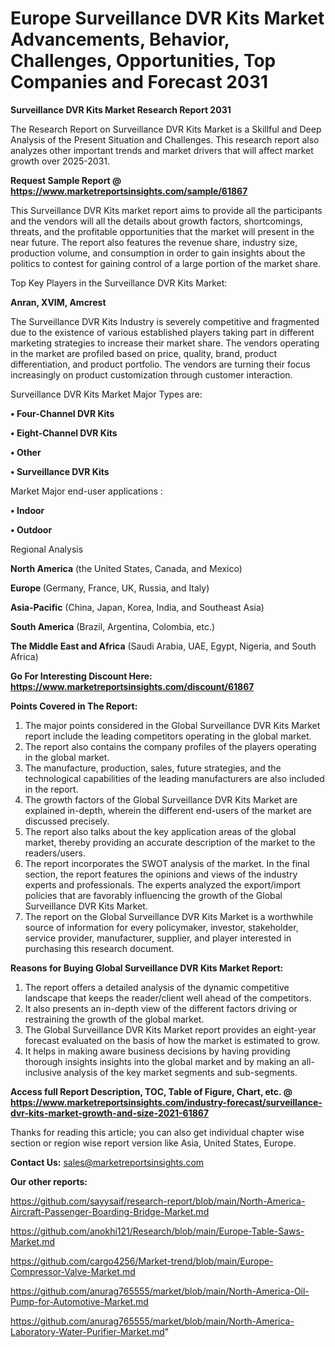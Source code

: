 # Europe Surveillance DVR Kits Market Advancements, Behavior, Challenges, Opportunities, Top Companies and Forecast 2031

<strong>Surveillance DVR Kits Market Research Report 2031</strong>

The Research Report on Surveillance DVR Kits Market is a Skillful and Deep Analysis of the Present Situation and Challenges. This research report also analyzes other important trends and market drivers that will affect market growth over 2025-2031.

<strong>Request Sample Report @ <a href=https://www.marketreportsinsights.com/sample/61867>https://www.marketreportsinsights.com/sample/61867</a></strong>

This Surveillance DVR Kits market report aims to provide all the participants and the vendors will all the details about growth factors, shortcomings, threats, and the profitable opportunities that the market will present in the near future. The report also features the revenue share, industry size, production volume, and consumption in order to gain insights about the politics to contest for gaining control of a large portion of the market share.

Top Key Players in the Surveillance DVR Kits Market:

<strong>Anran, XVIM, Amcrest</strong>

The Surveillance DVR Kits Industry is severely competitive and fragmented due to the existence of various established players taking part in different marketing strategies to increase their market share. The vendors operating in the market are profiled based on price, quality, brand, product differentiation, and product portfolio. The vendors are turning their focus increasingly on product customization through customer interaction.

Surveillance DVR Kits Market Major Types are:

<strong>• Four-Channel DVR Kits

• Eight-Channel DVR Kits

• Other

• Surveillance DVR Kits</strong>

Market Major end-user applications :

<strong>• Indoor

• Outdoor</strong>

Regional Analysis

</u><strong><b>North America</b></strong> (the United States, Canada, and Mexico)

<strong><b>Europe </b></strong>(Germany, France, UK, Russia, and Italy)

<strong><b>Asia-Pacific</b></strong> (China, Japan, Korea, India, and Southeast Asia)

<strong><b>South America</b></strong> (Brazil, Argentina, Colombia, etc.)

<strong><b>The Middle East and Africa</b></strong> (Saudi Arabia, UAE, Egypt, Nigeria, and South Africa)

<strong>Go For Interesting Discount Here: <a href=https://www.marketreportsinsights.com/discount/61867>https://www.marketreportsinsights.com/discount/61867</a></strong>

<strong>Points Covered in The Report:</strong>
<ol>
  <li>The major points considered in the Global Surveillance DVR Kits Market report include the leading competitors operating in the global market.</li>
  <li>The report also contains the company profiles of the players operating in the global market.</li>
  <li>The manufacture, production, sales, future strategies, and the technological capabilities of the leading manufacturers are also included in the report.</li>
  <li>The growth factors of the Global Surveillance DVR Kits Market are explained in-depth, wherein the different end-users of the market are discussed precisely.</li>
  <li>The report also talks about the key application areas of the global market, thereby providing an accurate description of the market to the readers/users.</li>
  <li>The report incorporates the SWOT analysis of the market. In the final section, the report features the opinions and views of the industry experts and professionals. The experts analyzed the export/import policies that are favorably influencing the growth of the Global Surveillance DVR Kits Market.</li>
  <li>The report on the Global Surveillance DVR Kits Market is a worthwhile source of information for every policymaker, investor, stakeholder, service provider, manufacturer, supplier, and player interested in purchasing this research document.</li>
</ol>
<strong>Reasons for Buying Global Surveillance DVR Kits Market Report:</strong>

<ol>
  <li>The report offers a detailed analysis of the dynamic competitive landscape that keeps the reader/client well ahead of the competitors.</li>
  <li>It also presents an in-depth view of the different factors driving or restraining the growth of the global market.</li>
  <li>The Global Surveillance DVR Kits Market report provides an eight-year forecast evaluated on the basis of how the market is estimated to grow.</li>
  <li>It helps in making aware business decisions by having providing thorough insights insights into the global market and by making an all-inclusive analysis of the key market segments and sub-segments.</li>
</ol>
<strong>Access full Report Description, TOC, Table of Figure, Chart, etc. @ <a href=https://www.marketreportsinsights.com/industry-forecast/surveillance-dvr-kits-market-growth-and-size-2021-61867>https://www.marketreportsinsights.com/industry-forecast/surveillance-dvr-kits-market-growth-and-size-2021-61867</a></strong>


Thanks for reading this article; you can also get individual chapter wise section or region wise report version like Asia, United States, Europe.

<strong>Contact Us:</strong>
sales@marketreportsinsights.com

<strong>Our other reports:</strong>

<a href=https://github.com/sayysaif/research-report/blob/main/North-America-Aircraft-Passenger-Boarding-Bridge-Market.md>https://github.com/sayysaif/research-report/blob/main/North-America-Aircraft-Passenger-Boarding-Bridge-Market.md</a>

<a href=https://github.com/anokhi121/Research/blob/main/Europe-Table-Saws-Market.md>https://github.com/anokhi121/Research/blob/main/Europe-Table-Saws-Market.md</a>

<a href=https://github.com/cargo4256/Market-trend/blob/main/Europe-Compressor-Valve-Market.md>https://github.com/cargo4256/Market-trend/blob/main/Europe-Compressor-Valve-Market.md</a>

<a href=https://github.com/anurag765555/market/blob/main/North-America-Oil-Pump-for-Automotive-Market.md>https://github.com/anurag765555/market/blob/main/North-America-Oil-Pump-for-Automotive-Market.md</a>

<a href=https://github.com/anurag765555/market/blob/main/North-America-Laboratory-Water-Purifier-Market.md>https://github.com/anurag765555/market/blob/main/North-America-Laboratory-Water-Purifier-Market.md</a>"
